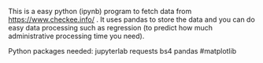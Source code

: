 This is a easy python (ipynb) program to fetch data from https://www.checkee.info/ . It uses pandas to store the data and you can do easy data processing such as regression (to predict how much administrative processing time you need).

Python packages needed: 
jupyterlab
requests
bs4
pandas
#matplotlib
